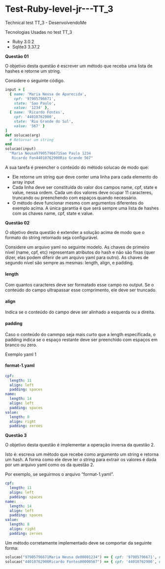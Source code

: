 # Test-Ruby-level-jr---TT_3
Technical test TT_3 - DesenvolvendoMe

Tecnologias Usadas no test TT_3

* Ruby 3.0.2
* Sqlite3 3.37.2

**Questão 01**

O objetivo desta questão é escrever um método que receba uma lista de hashes e retorne um string.

Considere o seguinte código.
```ruby
input = [
  { name: 'Maria Neusa de Aparecida',
    cpf: '97905796671',
    state: 'Sao Paulo',
    value: '1234' },
  { name: 'Ricardo Fontes',
    cpf: '44010762900',
    state: 'Rio Grande do Sul',
    value: '567' }
]
def solucao(arg)
  # Retornar um string
end
solucao(input) 
  "Maria Neusa97905796671Sao Paulo 1234
   Ricardo Fon44010762900Rio Grande 567"
```

A sua tarefa é preencher o conteúdo do método solucao de modo que:

- Ele retorne um string que deve conter uma linha para cada elemento do array input
- Cada linha deve ser constituída do valor dos campos name, cpf, state e value, nessa ordem. Cada um dos valores deve ocupar 11
caracteres, truncando ou preenchendo com espaços quando necessário.
- O método deve funcionar mesmo com argumentos diferentes do exemplo acima. A única garantia é que será sempre uma lista de
hashes com as chaves name, cpf, state e value.

**Questão 02**

O objetivo desta questão é extender a solução acima de modo que o formato do string retornado seja configurável.

Considere um arquivo yaml no seguinte modelo. As chaves de primeiro nível (name, cpf, etc) representam atributos do hash e não são
fixas (quer dizer, elas podem diferir de um arquivo yaml para outro). As chaves de segundo nível são sempre as mesmas: length, align,
e padding.

#### length

Com quantos caracteres deve ser formatado esse campo no output. Se o conteúdo do campo ultrapassar esse comprimento, ele
deve ser truncado.

#### align

Indica se o conteúdo do campo deve ser alinhado a esquerda ou a direita.

#### padding

Caso o conteúdo do cammpo seja mais curto que a length especificada, o padding indica se o espaço restante deve ser preenchido
com espaços em branco ou zero.

Exemplo yaml 1

#### format-1.yaml

```yaml
cpf:
  length: 11
  align: left
  padding: spaces
name:
  length: 14
  align: left
  padding: spaces
value:
  length: 8
  align: right
  padding: zeroes
```  


**Questão 3**

O objetivo desta questão é implementar a operação inversa da questão 2.

Isto é: escreva um método que recebe como argumento um string e retorna um hash. A forma como ele deve ler o string para extrair os
valores é dada por um arquivo yaml como os da questão 2.

Por exemplo, se seguirmos o arquivo “format-1.yaml”.

```yaml
cpf:
  length: 11
  align: left
  padding: spaces
name:
  length: 14
  align: left
  padding: spaces
value:
  length: 8
  align: right
  padding: zeroes
```  

Um método corretamente implementado deve se comportar da seguinte forma:
```ruby
solucao("97905796671Maria Neusa de00001234") == { cpf: '97905796671', name: 'Maria Neusa de', value: '1234' }
solucao("44010762900Ricardo Fontes00000567") == { cpf: '44010762900', name: 'Ricardo Fontes', value: '567' }
```  
